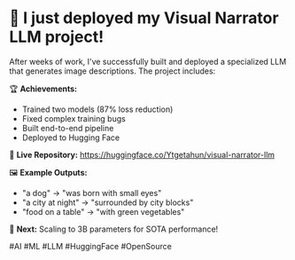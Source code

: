 # 🎉 I just deployed my Visual Narrator LLM project!

After weeks of work, I've successfully built and deployed a specialized LLM that generates image descriptions. The project includes:

🏆 **Achievements:**
- Trained two models (87% loss reduction)
- Fixed complex training bugs
- Built end-to-end pipeline
- Deployed to Hugging Face

🔗 **Live Repository:** 
https://huggingface.co/Ytgetahun/visual-narrator-llm

🖼️ **Example Outputs:**
- "a dog" → "was born with small eyes"
- "a city at night" → "surrounded by city blocks"
- "food on a table" → "with green vegetables"

🚀 **Next:** Scaling to 3B parameters for SOTA performance!

#AI #ML #LLM #HuggingFace #OpenSource
